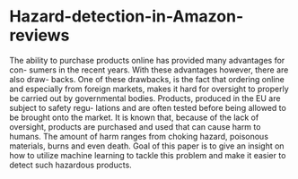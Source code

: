 # Hazard-detection-in-Amazon-reviews
The ability to purchase products online has provided many advantages for con- sumers in the recent years. With these advantages however, there are also draw- backs. One of these drawbacks, is the fact that ordering online and especially from foreign markets, makes it hard for oversight to properly be carried out by governmental bodies. Products, produced in the EU are subject to safety regu- lations and are often tested before being allowed to be brought onto the market. It is known that, because of the lack of oversight, products are purchased and used that can cause harm to humans. The amount of harm ranges from choking hazard, poisonous materials, burns and even death. Goal of this paper is to give an insight on how to utilize machine learning to tackle this problem and make it easier to detect such hazardous products.
